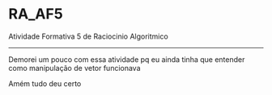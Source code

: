 # RA_AF5
Atividade Formativa 5 de Raciocinio Algoritmico

****
Demorei um pouco com essa atividade pq eu ainda tinha que entender como manipulação de vetor funcionava

Amém tudo deu certo
